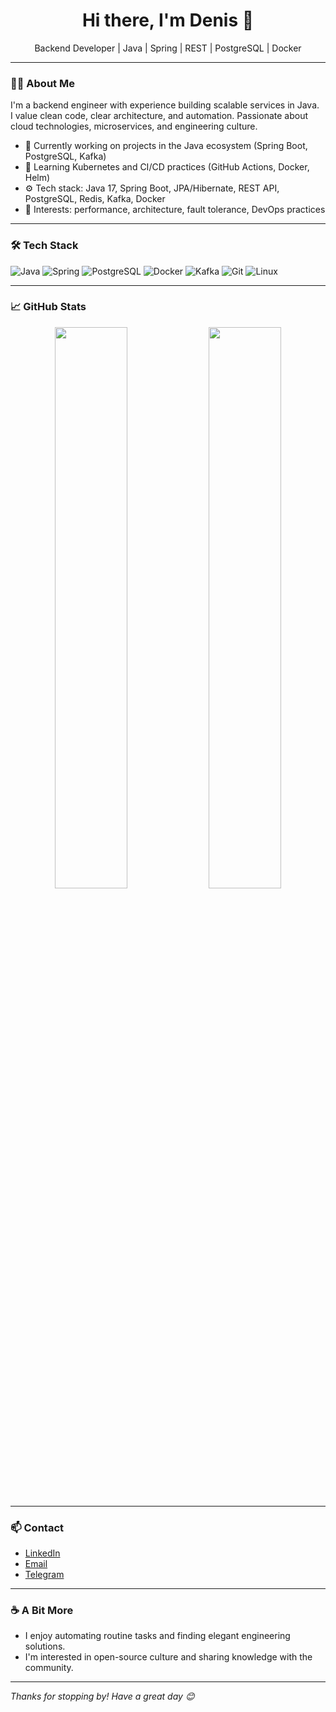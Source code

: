 <h1 align="center">Hi there, I'm Denis 👋</h1>
<p align="center">
  Backend Developer | Java | Spring | REST | PostgreSQL | Docker
</p>

---

### 👨‍💻 About Me

I'm a backend engineer with experience building scalable services in Java.  
I value clean code, clear architecture, and automation. Passionate about cloud technologies, microservices, and engineering culture.

- 🔭 Currently working on projects in the Java ecosystem (Spring Boot, PostgreSQL, Kafka)
- 🌱 Learning Kubernetes and CI/CD practices (GitHub Actions, Docker, Helm)
- ⚙️ Tech stack: Java 17, Spring Boot, JPA/Hibernate, REST API, PostgreSQL, Redis, Kafka, Docker
- 🧠 Interests: performance, architecture, fault tolerance, DevOps practices

---

### 🛠 Tech Stack

![Java](https://img.shields.io/badge/-Java-007396?logo=java&logoColor=white&style=for-the-badge)
![Spring](https://img.shields.io/badge/-Spring-6DB33F?logo=spring&logoColor=white&style=for-the-badge)
![PostgreSQL](https://img.shields.io/badge/-PostgreSQL-336791?logo=postgresql&logoColor=white&style=for-the-badge)
![Docker](https://img.shields.io/badge/-Docker-2496ED?logo=docker&logoColor=white&style=for-the-badge)
![Kafka](https://img.shields.io/badge/-Kafka-231F20?logo=apachekafka&logoColor=white&style=for-the-badge)
![Git](https://img.shields.io/badge/-Git-F05032?logo=git&logoColor=white&style=for-the-badge)
![Linux](https://img.shields.io/badge/-Linux-FCC624?logo=linux&logoColor=black&style=for-the-badge)

---

### 📈 GitHub Stats

<p align="center">
  <img src="https://github-readme-stats.vercel.app/api?username=denis-zajtsev&show_icons=true&theme=radical" width="48%" />
  <img src="https://github-readme-streak-stats.herokuapp.com/?user=denis-zajtsev&theme=radical" width="48%" />
</p>

---

### 📫 Contact

- [LinkedIn](https://www.linkedin.com/in/denis-zajtsev)
- [Email](mailto:your.email@example.com)
- [Telegram](https://t.me/yourusername)

---

### ☕ A Bit More

- I enjoy automating routine tasks and finding elegant engineering solutions.
- I'm interested in open-source culture and sharing knowledge with the community.

---

_Thanks for stopping by! Have a great day 😊_
